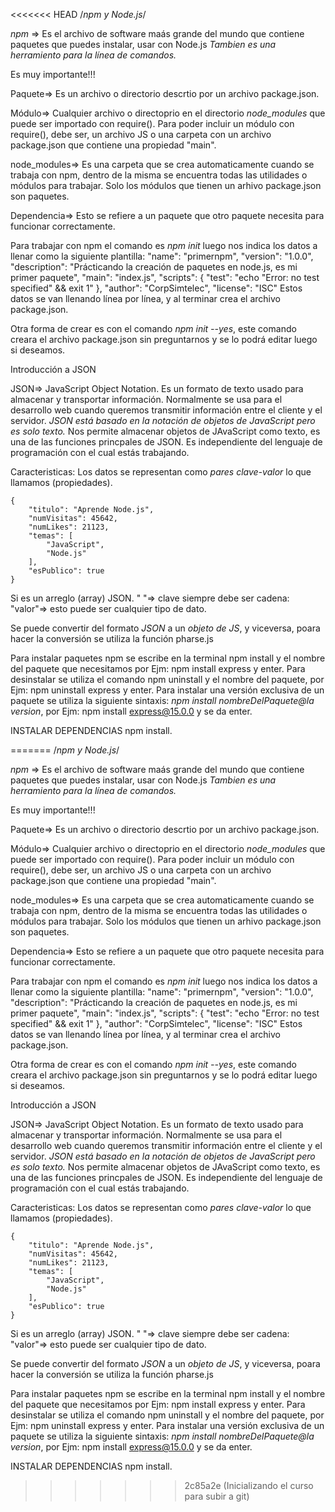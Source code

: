 <<<<<<< HEAD
/*npm y Node.js*/

*npm* => Es el archivo de software maás grande del mundo que contiene paquetes que puedes instalar, usar con Node.js
*Tambien es una herramiento para la línea de comandos.*

Es muy importante!!!

Paquete=> Es un archivo o directorio descrtio por un archivo package.json.

Módulo=> Cualquier archivo o directoprio en el directorio *node_modules* que puede ser importado con require().
Para poder incluir un módulo con require(), debe ser, un archivo JS o una carpeta con un archivo package.json que contiene una propiedad "main".

node_modules=> Es una carpeta que se crea automaticamente cuando se trabaja con npm, dentro de la misma se encuentra todas las utilidades o módulos para trabajar.
Solo los módulos que tienen un arhivo package.json son paquetes.

Dependencia=> Esto se refiere a un paquete que otro paquete necesita para funcionar correctamente.

Para trabajar con npm el comando es *npm init*
luego nos indica los datos a llenar como la siguiente plantilla: 
    "name": "primernpm",
    "version": "1.0.0",
    "description": "Prácticando la creación de paquetes en node.js, es mi primer paquete",
    "main": "index.js",
    "scripts": {
        "test": "echo \"Error: no test specified\" && exit 1"
    },
    "author": "CorpSimtelec",
    "license": "ISC"
Estos datos se van llenando línea por línea, y al terminar crea el archivo package.json.

Otra forma de crear es con el comando *npm init --yes*, este comando creara el archivo package.json sin preguntarnos y se lo podrá editar luego si deseamos.

Introducción a JSON

JSON=> JavaScript Object Notation.
Es un formato de texto usado para almacenar y transportar información. Normalmente se usa para el desarrollo web cuando queremos transmitir información entre el cliente y el servidor.
*JSON está basado en la notación de objetos de JavaScript pero es solo texto.*
Nos permite almacenar objetos de JAvaScript como texto, es una de las funciones princpales de JSON.
Es independiente del lenguaje de programación con el cual estás trabajando.

Caracteristicas:
Los datos se representan como *pares clave-valor* lo que llamamos (propiedades).
    
    {
        "titulo": "Aprende Node.js",
        "numVisitas": 45642,
        "numLikes": 21123,
        "temas": [
            "JavaScript",
            "Node.js"
        ],
        "esPublico": true
    }
Si es un arreglo (array) JSON.
" "=> clave siempre debe ser cadena: "valor"=> esto puede ser cualquier tipo de dato.

Se puede convertir del formato *JSON* a un *objeto de JS*, y viceversa, poara hacer la conversión se utiliza la función pharse.js

Para instalar paquetes npm se escribe en la terminal npm install y el nombre del paquete que necesitamos por Ejm: 
npm install express y enter.
Para desinstalar se utiliza el comando npm uninstall y el nombre del paquete, por Ejm:
npm uninstall express y enter.
Para instalar una versión exclusiva de un paquete se utiliza la siguiente sintaxis:
*npm install nombreDelPaquete@la version*, por Ejm:
npm install express@15.0.0 y se da enter.

INSTALAR DEPENDENCIAS npm install.

=======
/*npm y Node.js*/

*npm* => Es el archivo de software maás grande del mundo que contiene paquetes que puedes instalar, usar con Node.js
*Tambien es una herramiento para la línea de comandos.*

Es muy importante!!!

Paquete=> Es un archivo o directorio descrtio por un archivo package.json.

Módulo=> Cualquier archivo o directoprio en el directorio *node_modules* que puede ser importado con require().
Para poder incluir un módulo con require(), debe ser, un archivo JS o una carpeta con un archivo package.json que contiene una propiedad "main".

node_modules=> Es una carpeta que se crea automaticamente cuando se trabaja con npm, dentro de la misma se encuentra todas las utilidades o módulos para trabajar.
Solo los módulos que tienen un arhivo package.json son paquetes.

Dependencia=> Esto se refiere a un paquete que otro paquete necesita para funcionar correctamente.

Para trabajar con npm el comando es *npm init*
luego nos indica los datos a llenar como la siguiente plantilla: 
    "name": "primernpm",
    "version": "1.0.0",
    "description": "Prácticando la creación de paquetes en node.js, es mi primer paquete",
    "main": "index.js",
    "scripts": {
        "test": "echo \"Error: no test specified\" && exit 1"
    },
    "author": "CorpSimtelec",
    "license": "ISC"
Estos datos se van llenando línea por línea, y al terminar crea el archivo package.json.

Otra forma de crear es con el comando *npm init --yes*, este comando creara el archivo package.json sin preguntarnos y se lo podrá editar luego si deseamos.

Introducción a JSON

JSON=> JavaScript Object Notation.
Es un formato de texto usado para almacenar y transportar información. Normalmente se usa para el desarrollo web cuando queremos transmitir información entre el cliente y el servidor.
*JSON está basado en la notación de objetos de JavaScript pero es solo texto.*
Nos permite almacenar objetos de JAvaScript como texto, es una de las funciones princpales de JSON.
Es independiente del lenguaje de programación con el cual estás trabajando.

Caracteristicas:
Los datos se representan como *pares clave-valor* lo que llamamos (propiedades).
    
    {
        "titulo": "Aprende Node.js",
        "numVisitas": 45642,
        "numLikes": 21123,
        "temas": [
            "JavaScript",
            "Node.js"
        ],
        "esPublico": true
    }
Si es un arreglo (array) JSON.
" "=> clave siempre debe ser cadena: "valor"=> esto puede ser cualquier tipo de dato.

Se puede convertir del formato *JSON* a un *objeto de JS*, y viceversa, poara hacer la conversión se utiliza la función pharse.js

Para instalar paquetes npm se escribe en la terminal npm install y el nombre del paquete que necesitamos por Ejm: 
npm install express y enter.
Para desinstalar se utiliza el comando npm uninstall y el nombre del paquete, por Ejm:
npm uninstall express y enter.
Para instalar una versión exclusiva de un paquete se utiliza la siguiente sintaxis:
*npm install nombreDelPaquete@la version*, por Ejm:
npm install express@15.0.0 y se da enter.

INSTALAR DEPENDENCIAS npm install.

>>>>>>> 2c85a2e (Inicializando el curso para subir a git)
